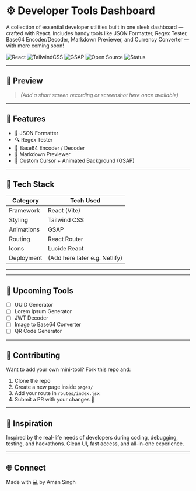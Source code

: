 # ⚙️ Developer Tools Dashboard

A collection of essential developer utilities built in one sleek dashboard — crafted with React. Includes handy tools like JSON Formatter, Regex Tester, Base64 Encoder/Decoder, Markdown Previewer, and Currency Converter — with more coming soon!

![React](https://img.shields.io/badge/React-18-blue?logo=react)
![TailwindCSS](https://img.shields.io/badge/TailwindCSS-3.4-06b6d4?logo=tailwindcss)
![GSAP](https://img.shields.io/badge/GSAP-3.x-green?logo=greensock)
![Open Source](https://img.shields.io/badge/Open--Source-💖-orange)
![Status](https://img.shields.io/badge/Project-In%20Progress-yellow)

---

## 📸 Preview

> *(Add a short screen recording or screenshot here once available)*

---

## 🧩 Features

- 🔧 JSON Formatter
- 🔍 Regex Tester
- 🔐 Base64 Encoder / Decoder
- 📝 Markdown Previewer
- 🎯 Custom Cursor + Animated Background (GSAP)

---

## 🔧 Tech Stack

| Category        | Tech Used                         |
|----------------|------------------------------------|
| Framework       | React (Vite)                      |
| Styling         | Tailwind CSS                      |
| Animations      | GSAP                              |
| Routing         | React Router                      |
| Icons           | Lucide React                      |
| Deployment      | (Add here later e.g. Netlify)     |

---


---

## 🚀 Upcoming Tools

- [ ] UUID Generator
- [ ] Lorem Ipsum Generator
- [ ] JWT Decoder
- [ ] Image to Base64 Converter
- [ ] QR Code Generator

---

## 🙌 Contributing

Want to add your own mini-tool? Fork this repo and:

1. Clone the repo
2. Create a new page inside `pages/`
3. Add your route in `routes/index.jsx`
4. Submit a PR with your changes 🚀

---

## 🧠 Inspiration

Inspired by the real-life needs of developers during coding, debugging, testing, and hackathons. Clean UI, fast access, and all-in-one experience.

---

## 🌐 Connect

Made with 💻 by Aman Singh


